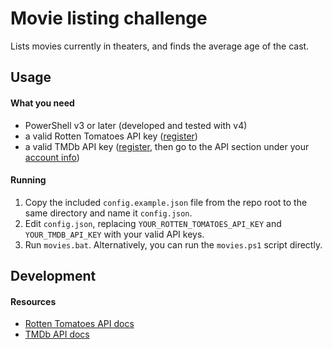 Movie listing challenge
=======================

Lists movies currently in theaters, and finds the average age of the cast.

## Usage

#### What you need

* PowerShell v3 or later (developed and tested with v4)
* a valid Rotten Tomatoes API key ([register](http://developer.rottentomatoes.com/member/register))
* a valid TMDb API key ([register](https://www.themoviedb.org/account/signup), then go to
the API section under your [account info](https://www.themoviedb.org/account))

#### Running

1. Copy the included `config.example.json` file from the repo root to the same
directory and name it `config.json`. 
2. Edit `config.json`, replacing `YOUR_ROTTEN_TOMATOES_API_KEY` and `YOUR_TMDB_API_KEY` with
your valid API keys.
3. Run `movies.bat`. Alternatively, you can run the `movies.ps1` script directly.

## Development

#### Resources

* [Rotten Tomatoes API docs](http://developer.rottentomatoes.com/docs)
* [TMDb API docs](http://docs.themoviedb.apiary.io/)